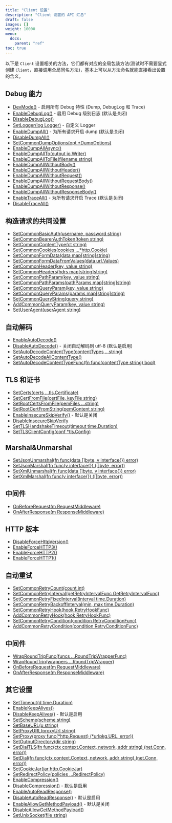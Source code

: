 ```yaml
---
title: "Client 设置"
description: "Client 设置的 API 汇总"
draft: false
images: []
weight: 10000
menu:
  docs:
    parent: "ref"
toc: true
---
```


以下是 `Client` 设置相关的方法，它们都有对应的全局包装方法(测试时不需要显式创建 `Client`，直接调用全局同名方法)，基本上可以从方法命名就能直接看出设置的含义。

## Debug 能力

* [DevMode()](https://pkg.go.dev/github.com/imroc/req/v3#Client.DevMode) - 启用所有 Debug 特性 (Dump, DebugLog 和 Trace)
* [EnableDebugLog()](https://pkg.go.dev/github.com/imroc/req/v3#Client.EnableDebugLog) - 启用 Debug 级别日志 (默认是关闭)
* [DisableDebugLog()](https://pkg.go.dev/github.com/imroc/req/v3#Client.DisableDebugLog)
* [SetLogger(log Logger)](https://pkg.go.dev/github.com/imroc/req/v3#Client.SetLogger) - 自定义 Logger
* [EnableDumpAll()](https://pkg.go.dev/github.com/imroc/req/v3#Client.EnableDumpAll) - 为所有请求开启 dump (默认是关闭)
* [DisableDumpAll()](https://pkg.go.dev/github.com/imroc/req/v3#Client.DisableDumpAll)
* [SetCommonDumpOptions(opt *DumpOptions)](https://pkg.go.dev/github.com/imroc/req/v3#Client.SetCommonDumpOptions)
* [EnableDumpAllAsync()](https://pkg.go.dev/github.com/imroc/req/v3#Client.EnableDumpAllAsync)
* [EnableDumpAllTo(output io.Writer)](https://pkg.go.dev/github.com/imroc/req/v3#Client.EnableDumpAllTo)
* [EnableDumpAllToFile(filename string)](https://pkg.go.dev/github.com/imroc/req/v3#Client.EnableDumpAllToFile)
* [EnableDumpAllWithoutBody()](https://pkg.go.dev/github.com/imroc/req/v3#Client.EnableDumpAllWithoutBody)
* [EnableDumpAllWithoutHeader()](https://pkg.go.dev/github.com/imroc/req/v3#Client.EnableDumpAllWithoutHeader)
* [EnableDumpAllWithoutRequest()](https://pkg.go.dev/github.com/imroc/req/v3#Client.EnableDumpAllWithoutRequest)
* [EnableDumpAllWithoutRequestBody()](https://pkg.go.dev/github.com/imroc/req/v3#Client.EnableDumpAllWithoutRequestBody)
* [EnableDumpAllWithoutResponse()](https://pkg.go.dev/github.com/imroc/req/v3#Client.EnableDumpAllWithoutResponse)
* [EnableDumpAllWithoutResponseBody()](https://pkg.go.dev/github.com/imroc/req/v3#Client.EnableDumpAllWithoutResponseBody)
* [EnableTraceAll()](https://pkg.go.dev/github.com/imroc/req/v3#Client.EnableTraceAll) - 为所有请求开启 Trace (默认是关闭)
* [DisableTraceAll()](https://pkg.go.dev/github.com/imroc/req/v3#Client.DisableTraceAll)

## 构造请求的共同设置

* [SetCommonBasicAuth(username, password string)](https://pkg.go.dev/github.com/imroc/req/v3#Client.SetCommonBasicAuth)
* [SetCommonBearerAuthToken(token string)](https://pkg.go.dev/github.com/imroc/req/v3#Client.SetCommonBearerAuthToken)
* [SetCommonContentType(ct string)](https://pkg.go.dev/github.com/imroc/req/v3#Client.SetCommonContentType)
* [SetCommonCookies(cookies ...*http.Cookie)](https://pkg.go.dev/github.com/imroc/req/v3#Client.SetCommonCookies)
* [SetCommonFormData(data map[string]string)](https://pkg.go.dev/github.com/imroc/req/v3#Client.SetCommonFormData)
* [SetCommonFormDataFromValues(data url.Values)](https://pkg.go.dev/github.com/imroc/req/v3#Client.SetCommonFormDataFromValues)
* [SetCommonHeader(key, value string)](https://pkg.go.dev/github.com/imroc/req/v3#Client.SetCommonHeader)
* [SetCommonHeaders(hdrs map[string]string)](https://pkg.go.dev/github.com/imroc/req/v3#Client.SetCommonHeaders)
* [SetCommonPathParam(key, value string)](https://pkg.go.dev/github.com/imroc/req/v3#Client.SetCommonPathParam)
* [SetCommonPathParams(pathParams map[string]string)](https://pkg.go.dev/github.com/imroc/req/v3#Client.SetCommonPathParams)
* [SetCommonQueryParam(key, value string)](https://pkg.go.dev/github.com/imroc/req/v3#Client.SetCommonQueryParam)
* [SetCommonQueryParams(params map[string]string)](https://pkg.go.dev/github.com/imroc/req/v3#Client.SetCommonQueryParams)
* [SetCommonQueryString(query string)](https://pkg.go.dev/github.com/imroc/req/v3#Client.SetCommonQueryString)
* [AddCommonQueryParam(key, value string)](https://pkg.go.dev/github.com/imroc/req/v3#Client.AddCommonQueryParam)
* [SetUserAgent(userAgent string)](https://pkg.go.dev/github.com/imroc/req/v3#Client.SetUserAgent)

## 自动解码

* [EnableAutoDecode()](https://pkg.go.dev/github.com/imroc/req/v3#Client.EnableAutoDecode)
* [DisableAutoDecode()](https://pkg.go.dev/github.com/imroc/req/v3#Client.DisableAutoDecode) - 关闭自动解码到 utf-8 (默认是启用)
* [SetAutoDecodeContentType(contentTypes ...string)](https://pkg.go.dev/github.com/imroc/req/v3#Client.SetAutoDecodeContentType)
* [SetAutoDecodeAllContentType()](https://pkg.go.dev/github.com/imroc/req/v3#Client.SetAutoDecodeAllContentType)
* [SetAutoDecodeContentTypeFunc(fn func(contentType string) bool)](https://pkg.go.dev/github.com/imroc/req/v3#Client.SetAutoDecodeContentTypeFunc)

## TLS 和证书

* [SetCerts(certs ...tls.Certificate) ](https://pkg.go.dev/github.com/imroc/req/v3#Client.SetCerts)
* [SetCertFromFile(certFile, keyFile string)](https://pkg.go.dev/github.com/imroc/req/v3#Client.SetCertFromFile)
* [SetRootCertsFromFile(pemFiles ...string)](https://pkg.go.dev/github.com/imroc/req/v3#Client.SetRootCertsFromFile)
* [SetRootCertFromString(pemContent string)](https://pkg.go.dev/github.com/imroc/req/v3#Client.SetRootCertFromString)
* [EnableInsecureSkipVerify()](https://pkg.go.dev/github.com/imroc/req/v3#Client.EnableInsecureSkipVerify) - 默认是关闭
* [DisableInsecureSkipVerify](https://pkg.go.dev/github.com/imroc/req/v3#Client.DisableInsecureSkipVerify)
* [SetTLSHandshakeTimeout(timeout time.Duration)](https://pkg.go.dev/github.com/imroc/req/v3#Client.SetTLSHandshakeTimeout)
* [SetTLSClientConfig(conf *tls.Config)](https://pkg.go.dev/github.com/imroc/req/v3#Client.SetTLSClientConfig)

## Marshal&Unmarshal

* [SetJsonUnmarshal(fn func(data []byte, v interface{}) error)](https://pkg.go.dev/github.com/imroc/req/v3#Client.SetJsonUnmarshal)
* [SetJsonMarshal(fn func(v interface{}) ([]byte, error))](https://pkg.go.dev/github.com/imroc/req/v3#Client.SetJsonMarshal)
* [SetXmlUnmarshal(fn func(data []byte, v interface{}) error)](https://pkg.go.dev/github.com/imroc/req/v3#Client.SetXmlUnmarshal)
* [SetXmlMarshal(fn func(v interface{}) ([]byte, error))](https://pkg.go.dev/github.com/imroc/req/v3#Client.SetXmlMarshal)

## 中间件

* [OnBeforeRequest(m RequestMiddleware)](https://pkg.go.dev/github.com/imroc/req/v3#Client.OnBeforeRequest)
* [OnAfterResponse(m ResponseMiddleware)](https://pkg.go.dev/github.com/imroc/req/v3#Client.OnAfterResponse)

## HTTP 版本

* [DisableForceHttpVersion()](https://pkg.go.dev/github.com/imroc/req/v3#Client.DisableForceHttpVersion)
* [EnableForceHTTP3()](https://pkg.go.dev/github.com/imroc/req/v3#Client.EnableForceHTTP3)
* [EnableForceHTTP2()](https://pkg.go.dev/github.com/imroc/req/v3#Client.EnableForceHTTP2)
* [EnableForceHTTP1()](https://pkg.go.dev/github.com/imroc/req/v3#Client.EnableForceHTTP1)

## 自动重试

* [SetCommonRetryCount(count int)](https://pkg.go.dev/github.com/imroc/req/v3#Client.SetCommonRetryCount)
* [SetCommonRetryInterval(getRetryIntervalFunc GetRetryIntervalFunc)](https://pkg.go.dev/github.com/imroc/req/v3#Client.SetCommonRetryInterval)
* [SetCommonRetryFixedInterval(interval time.Duration)](https://pkg.go.dev/github.com/imroc/req/v3#Client.SetCommonRetryFixedInterval)
* [SetCommonRetryBackoffInterval(min, max time.Duration)](https://pkg.go.dev/github.com/imroc/req/v3#Client.SetCommonRetryBackoffInterval)
* [SetCommonRetryHook(hook RetryHookFunc)](https://pkg.go.dev/github.com/imroc/req/v3#Client.SetCommonRetryHook)
* [AddCommonRetryHook(hook RetryHookFunc)](https://pkg.go.dev/github.com/imroc/req/v3#Client.AddCommonRetryHook)
* [SetCommonRetryCondition(condition RetryConditionFunc)](https://pkg.go.dev/github.com/imroc/req/v3#Client.SetCommonRetryCondition)
* [AddCommonRetryCondition(condition RetryConditionFunc)](https://pkg.go.dev/github.com/imroc/req/v3#Client.AddCommonRetryCondition)

## 中间件

* [WrapRoundTripFunc(funcs ...RoundTripWrapperFunc)](https://pkg.go.dev/github.com/imroc/req/v3#Client.WrapRoundTripFunc)
* [WrapRoundTrip(wrappers ...RoundTripWrapper)](https://pkg.go.dev/github.com/imroc/req/v3#Client.WrapRoundTrip)
* [OnBeforeRequest(m RequestMiddleware)](https://pkg.go.dev/github.com/imroc/req/v3#Client.OnBeforeRequest)
* [OnAfterResponse(m ResponseMiddleware)](https://pkg.go.dev/github.com/imroc/req/v3#Client.OnAfterResponse)

## 其它设置

* [SetTimeout(d time.Duration)](https://pkg.go.dev/github.com/imroc/req/v3#Client.SetTimeout)
* [EnableKeepAlives()](https://pkg.go.dev/github.com/imroc/req/v3#Client.EnableKeepAlives)
* [DisableKeepAlives()](https://pkg.go.dev/github.com/imroc/req/v3#Client.DisableKeepAlives) - 默认是启用
* [SetScheme(scheme string)](https://pkg.go.dev/github.com/imroc/req/v3#Client.SetScheme)
* [SetBaseURL(u string)](https://pkg.go.dev/github.com/imroc/req/v3#Client.SetBaseURL)
* [SetProxyURL(proxyUrl string)](https://pkg.go.dev/github.com/imroc/req/v3#Client.SetProxyURL)
* [SetProxy(proxy func(*http.Request) (*urlpkg.URL, error))](https://pkg.go.dev/github.com/imroc/req/v3#Client.SetProxy)
* [SetOutputDirectory(dir string)](https://pkg.go.dev/github.com/imroc/req/v3#Client.SetOutputDirectory)
* [SetDialTLS(fn func(ctx context.Context, network, addr string) (net.Conn, error))](https://pkg.go.dev/github.com/imroc/req/v3#Client.SetDialTLS)
* [SetDial(fn func(ctx context.Context, network, addr string) (net.Conn, error))](https://pkg.go.dev/github.com/imroc/req/v3#Client.SetDial)
* [SetCookieJar(jar http.CookieJar)](https://pkg.go.dev/github.com/imroc/req/v3#Client.SetCookieJar)
* [SetRedirectPolicy(policies ...RedirectPolicy)](https://pkg.go.dev/github.com/imroc/req/v3#Client.SetRedirectPolicy)
* [EnableCompression()](https://pkg.go.dev/github.com/imroc/req/v3#Client.EnableCompression)
* [DisableCompression()](https://pkg.go.dev/github.com/imroc/req/v3#Client.DisableCompression) - 默认是启用
* [EnableAutoReadResponse()](https://pkg.go.dev/github.com/imroc/req/v3#Client.EnableAutoReadResponse)
* [DisableAutoReadResponse()](https://pkg.go.dev/github.com/imroc/req/v3#Client.DisableAutoReadResponse) - 默认是启用
* [EnableAllowGetMethodPayload()](https://pkg.go.dev/github.com/imroc/req/v3#Client.EnableAllowGetMethodPayload) - 默认是关闭
* [DisableAllowGetMethodPayload()](https://pkg.go.dev/github.com/imroc/req/v3#Client.DisableAllowGetMethodPayload)
* [SetUnixSocket(file string)](https://pkg.go.dev/github.com/imroc/req/v3#Client.SetUnixSocket)
